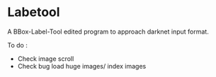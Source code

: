 Labetool
===============

A BBox-Label-Tool edited program to approach darknet input format.

To do :
- Check image scroll
- Check bug load huge images/ index images